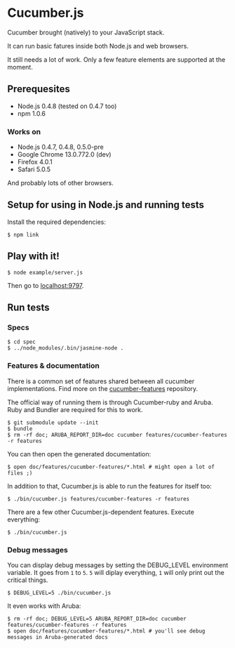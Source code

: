 # Cucumber.js

Cucumber brought (natively) to your JavaScript stack.

It can run basic fatures inside both Node.js and web browsers.

It still needs a lot of work. Only a few feature elements are supported at the moment.

## Prerequesites

* Node.js 0.4.8 (tested on 0.4.7 too)
* npm 1.0.6

### Works on

* Node.js 0.4.7, 0.4.8, 0.5.0-pre
* Google Chrome 13.0.772.0 (dev)
* Firefox 4.0.1
* Safari 5.0.5

And probably lots of other browsers.

## Setup for using in Node.js and running tests

Install the required dependencies:

    $ npm link

## Play with it!

    $ node example/server.js

Then go to [localhost:9797](http://localhost:9797/).

## Run tests

### Specs

    $ cd spec
    $ ../node_modules/.bin/jasmine-node .

### Features & documentation

There is a common set of features shared between all cucumber implementations. Find more on the [cucumber-features](http://github.com/cucumber/cucumber-features) repository.

The official way of running them is through Cucumber-ruby and Aruba. Ruby and Bundler are required for this to work.

    $ git submodule update --init
    $ bundle
    $ rm -rf doc; ARUBA_REPORT_DIR=doc cucumber features/cucumber-features -r features

You can then open the generated documentation:

    $ open doc/features/cucumber-features/*.html # might open a lot of files ;)

In addition to that, Cucumber.js is able to run the features for itself too:

    $ ./bin/cucumber.js features/cucumber-features -r features

There are a few other Cucumber.js-dependent features. Execute everything:

    $ ./bin/cucumber.js

### Debug messages

You can display debug messages by setting the DEBUG_LEVEL environment variable. It goes from `1` to `5`. `5` will diplay everything, `1` will only print out the critical things.

    $ DEBUG_LEVEL=5 ./bin/cucumber.js

It even works with Aruba:

    $ rm -rf doc; DEBUG_LEVEL=5 ARUBA_REPORT_DIR=doc cucumber features/cucumber-features -r features
    $ open doc/features/cucumber-features/*.html # you'll see debug messages in Aruba-generated docs
